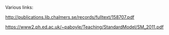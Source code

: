 

Various links:

http://publications.lib.chalmers.se/records/fulltext/158707.pdf


https://www2.ph.ed.ac.uk/~paboyle/Teaching/StandardModel/SM_2011.pdf
